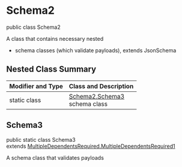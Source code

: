 # Schema2
public class Schema2

A class that contains necessary nested
- schema classes (which validate payloads), extends JsonSchema

## Nested Class Summary
| Modifier and Type | Class and Description |
| ----------------- | ---------------------- |
| static class | [Schema2.Schema3](#schema3)<br> schema class |

## Schema3
public static class Schema3<br>
extends [MultipleDependentsRequired.MultipleDependentsRequired1](../../../../../../components/schemas/MultipleDependentsRequired.md#multipledependentsrequired1)

A schema class that validates payloads
